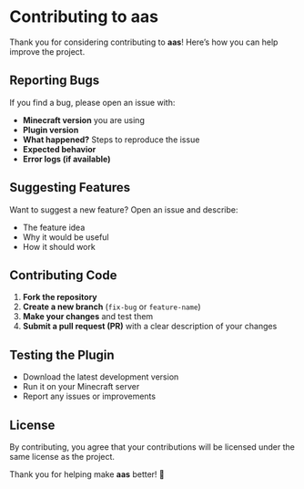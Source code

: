 # Contributing to aas

Thank you for considering contributing to **aas**! Here’s how you can help improve the project.

## Reporting Bugs
If you find a bug, please open an issue with:
- **Minecraft version** you are using
- **Plugin version**
- **What happened?** Steps to reproduce the issue
- **Expected behavior**
- **Error logs (if available)**

## Suggesting Features
Want to suggest a new feature? Open an issue and describe:
- The feature idea
- Why it would be useful
- How it should work

## Contributing Code
1. **Fork the repository**
2. **Create a new branch** (`fix-bug` or `feature-name`)
3. **Make your changes** and test them
4. **Submit a pull request (PR)** with a clear description of your changes

## Testing the Plugin
- Download the latest development version
- Run it on your Minecraft server
- Report any issues or improvements

## License
By contributing, you agree that your contributions will be licensed under the same license as the project.

Thank you for helping make **aas** better! 🚀

